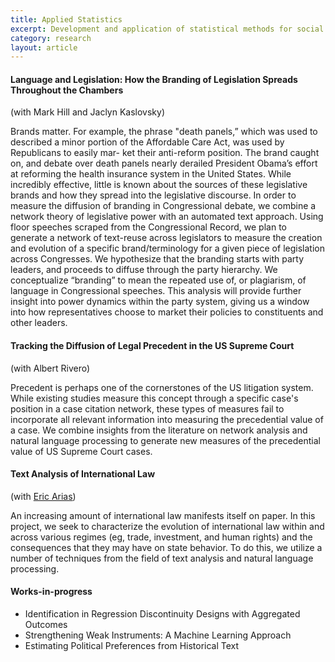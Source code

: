 ```yaml
---
title: Applied Statistics
excerpt: Development and application of statistical methods for social science
category: research
layout: article
---
```


#### Language and Legislation: How the Branding of Legislation Spreads Throughout the Chambers
\(with Mark Hill and Jaclyn Kaslovsky\)

Brands matter. For example, the phrase "death panels,” which was used to described a minor portion of the Affordable Care Act, was used by Republicans to easily mar- ket their anti-reform position. The brand caught on, and debate over death panels nearly derailed President Obama’s effort at reforming the health insurance system in the United States. While incredibly effective, little is known about the sources of these legislative brands and how they spread into the legislative discourse. In order to measure the diffusion of branding in Congressional debate, we combine a network theory of legislative power with an automated text approach. Using floor speeches scraped from the Congressional Record, we plan to generate a network of text-reuse across legislators to measure the creation and evolution of a specific brand/terminology for a given piece of legislation across Congresses. We hypothesize that the branding starts with party leaders, and proceeds to diffuse through the party hierarchy. We conceptualize “branding” to mean the repeated use of, or plagiarism, of language in Congressional speeches. This analysis will provide further insight into power dynamics within the party system, giving us a window into how representatives choose to market their policies to constituents and other leaders.

#### Tracking the Diffusion of Legal Precedent in the US Supreme Court 
\(with Albert Rivero\)

Precedent is perhaps one of the cornerstones of the US litigation system. While existing studies measure this concept through a specific case's position in a case citation network, these types of measures fail to incorporate all relevant information into measuring the precedential value of a case. We combine insights from the literature on network analysis and natural language processing to generate new measures of the precedential value of US Supreme Court cases. 

#### Text Analysis of International Law 
\(with [Eric Arias](https://wp.nyu.edu/ericarias/)\)

An increasing amount of international law manifests itself on paper. In this project, we seek to characterize the evolution of international law within and across various regimes \(eg, trade, investment, and human rights\) and the consequences that they may have on state behavior. To do this, we utilize a number of techniques from the field of text analysis and natural language processing. 

#### Works-in-progress

* Identification in Regression Discontinuity Designs with Aggregated Outcomes
* Strengthening Weak Instruments: A Machine Learning Approach
* Estimating Political Preferences from Historical Text